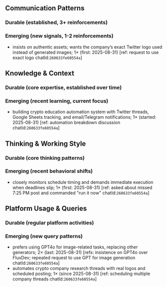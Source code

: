 ## Communication Patterns
### Durable (established, 3+ reinforcements)

### Emerging (new signals, 1-2 reinforcements)
- insists on authentic assets; wants the company’s exact Twitter logo used instead of generated images; 1× (first: 2025-08-31) [ref: request to use exact logo chatId:`260633fe60554a`]

## Knowledge & Context
### Durable (core expertise, established over time)

### Emerging (recent learning, current focus)  
- building crypto education automation system with Twitter threads, Google Sheets tracking, and email/Telegram notifications; 1× (started: 2025-08-31) [ref: automation breakdown discussion chatId:`260633fe60554a`]

## Thinking & Working Style
### Durable (core thinking patterns)

### Emerging (recent behavioral shifts)
- closely monitors schedule timing and demands immediate execution when deadlines slip; 1× (first: 2025-08-31) [ref: asked about missed 7:25 PM post and commanded "run it now" chatId:`260633fe60554a`]

## Platform Usage & Queries
### Durable (regular platform activities)

### Emerging (new query patterns)
- prefers using GPT4o for image-related tasks, replacing other generators; 2× (last: 2025-08-31) [refs: insistence on GPT4o over FluxDev; repeated request to use GPT for image generation chatId:`260633fe60554a`]
- automates crypto company research threads with real logos and scheduled posting; 1× (since 2025-08-31) [ref: scheduling multiple company threads chatId:`260633fe60554a`]